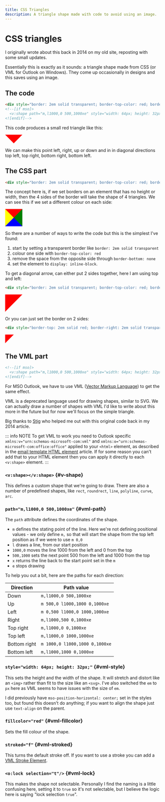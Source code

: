 ```yaml
---
title: CSS Triangles
description: A triangle shape made with code to avoid using an image.
---
```


# CSS triangles

I originally wrote about this back in 2014 on my old site, reposting with some small updates.

Essentially this is exactly as it sounds: a triangle shape made from CSS (or VML for Outlook on Windows). They come up occasionally in designs and this saves using an image.

## The code

```html
<div style="border: 2em solid transparent; border-top-color: red; border-bottom: none; display: inline-block"></div>
<!--[if mso]>
  <v:shape path="m,l1000,0 500,1000xe" style="width: 64px; height: 32px;" fillcolor="red" stroked="f"><o:lock selection="t"/></v:shape>
<![endif]-->
```

This code produces a small red triangle like this:

<div style="border:2em solid transparent;border-top-color:red;border-bottom:none;display:inline-block"></div>

We can make this point left, right, up or down and in in diagonal directions top left, top right, bottom right, bottom left.

## The CSS part

```html
<div style="border: 2em solid transparent; border-top-color: red; border-bottom: none; display: inline-block;"></div>
```

The concept here is, if we set borders on an element that has no height or width, then the 4 sides of the border will take the shape of 4 triangles. We can see this if we set a different colour on each side:

<div style="border:2em solid transparent;border-top-color:red;border-right-color:green;border-bottom-color:blue;border-left-color:yellow;display:inline-block"></div>

So there are a number of ways to write the code but this is the simplest I've found:

1. start by setting a transparent border like `border: 2em solid transparent`
1. colour one side with `border-top-color: red`
1. remove the space from the opposite side through `border-bottom: none`
1. set the element to `display: inline-block`.

To get a diagonal arrow, can either put 2 sides together, here I am using top and left:

```html
<div style="border: 2em solid transparent; border-top-color: red; border-left-color: red; display: inline-block"></div>
```

<div style="border:2em solid transparent;border-top-color:red;border-left-color:red;display:inline-block"></div>

Or you can just set the border on 2 sides:

```html
<div style="border-top: 2em solid red; border-right: 2em solid transparent; display: inline-block"></div>
```

<div style="border-top:2em solid red;border-right:2em solid transparent;display:inline-block"></div>

##  The VML part

```html
<!--[if mso]>
  <v:shape path="m,l1000,0 500,1000xe" style="width: 64px; height: 32px;" fillcolor="red" stroked="f"><o:lock selection="t"/></v:shape>
<![endif]-->
```

For MSO Outlook, we have to use VML ([Vector Markup Language](https://docs.microsoft.com/en-us/windows/win32/vml/web-workshop---specs---standards----introduction-to-vector-markup-language--vml-)) to get the same effect.

VML is a deprecated language used for drawing shapes, similar to SVG. We can actually draw a number of shapes with VML I'd like to write about this more in the future but for now we'll focus on the simple triangle.

Big thanks to [Stig](https://twitter.com/stigm) who helped me out with this original code back in my 2014 article.

::: info NOTE
  To get VML to work you need to Outlook specific `xmlns:v="urn:schemas-microsoft-com:vml"` and `xmlns:o="urn:schemas-microsoft-com:office:office"` applied to your `<html>` element, as described in the [email template HTML element](https://www.goodemailcode.com/email-code/template#html-element) article. If for some reason you can't add that to your HTML element then you can apply it directly to each `<v:shape>` element.
:::

### `<v:shape></v:shape>` {#v-shape}

This defines a custom shape that we're going to draw. There are also a number of predefined shapes, like `rect`, `roundrect`, `line`, `polyline`, `curve`, `arc`.

### `path="m,l1000,0 500,1000xe"` {#vml-path}

The `path` attribute defines the coordinates of the shape.

* `m` defines the stating point of the line. Here we're not defining positional values - we only define `m,` so that will start the shape from the top left position as if we were to use `m 0,0`
* `l` draws a line, from our start position
* `1000,0` moves the line 1000 from the left and 0 from the top
* `500,1000` sets the next point 500 from the left and 1000 from the top
* `x` returns the line back to the start point set in the `m`
* `e` stops drawing

To help you out a bit, here are the paths for each direction:

| Direction    | Path value                     |
|--------------|--------------------------------|
| Down         | `m,l1000,0 500,1000xe`         |
| Up           | `m 500,0 l1000,1000 0,1000xe`  |
| Left         | `m 0,500 l1000,0 1000,1000xe`  |
| Right        | `m,l1000,500 0,1000xe`         |
| Top right    | `m,l1000,0 0,1000xe`           |
| Top left     | `m,l1000,0 1000,1000xe`        |
| Bottom right | `m 1000,0 l1000,1000 0,1000xe` |
| Bottom left  | `m,l1000,1000 0,1000xe`        |


### `style="width: 64px; height: 32px;"` {#vml-style}

This sets the height and the width of the shape. It will stretch and distort like an `<img>` rather than fit to the size like an `<svg>`. I've also switched the `em` to `px` here as VML seems to have issues with the size of `em`.

I did previously have `mso-position-horizontal: center;` set in the styles too, but found this doesn't do anything; if you want to align the shape just use `text-align` on the parent.

### `fillcolor="red"` {#vml-fillcolor}

Sets the fill colour of the shape.

### `stroked="f"` {#vml-stroked}

This turns the default stroke off. If you want to use a stroke you can add a [VML Stroke Element](https://docs.microsoft.com/en-us/windows/win32/vml/msdn-online-vml-stroke-element).

### `<o:lock selection="t"/>` {#vml-lock}

This makes the shape not selectable. Personally I find the naming is a little confusing here, setting it to `true` so it's not selectable, but I believe the logic here is saying "lock selection `true`".

